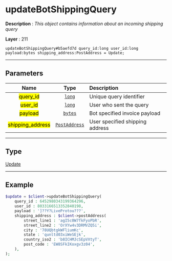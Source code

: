 # updateBotShippingQuery

**Description** : *This object contains information about an incoming shipping query*

**Layer** : 211

```tl
updateBotShippingQuery#b5aefd7d query_id:long user_id:long payload:bytes shipping_address:PostAddress = Update;
```

---

## Parameters

| Name | Type | Description |
| :---: | :---: | :--- |
| <mark>query_id</mark> | [`long`](type/long) | Unique query identifier |
| <mark>user_id</mark> | [`long`](type/long) | User who sent the query |
| <mark>payload</mark> | [`bytes`](type/bytes) | Bot specified invoice payload |
| <mark>shipping_address</mark> | [`PostAddress`](type/PostAddress) | User specified shipping address |

---

## Type

[Update](type/Update)

---

## Example

```php
$update = $client->updateBotShippingQuery(
	query_id : 6452980343199364296,
	user_id : 8033166513352840198,
	payload : ']??Y?LiveProtou???',
	shipping_address : $client->postAddress(
		street_line1 : 'agI5c0W7fkFyoPbR',
		street_line2 : 'OrXYw4v3DRMVZQ5i',
		city : '78UQbtgkWFliumKc',
		state : 'qunltd03xiWeSEjk',
		country_iso2 : 'b8ICHMJcSEpVXtyT',
		post_code : 'EW8SFkIKoxgv3z04',
	),
);
```